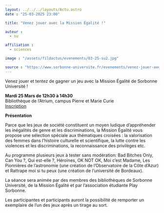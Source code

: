 ```yaml
---
layout: ../../../layouts/Actu.astro
date : "25-03-2025 23:00"

title: "Venez jouer avec la Mission Égalité !"

auteur :
  - su

affiliation :
  - sciences

image : "/assets/fildactus/evenements/03-25-su2.jpg"

source : "https://www.sorbonne-universite.fr/evenements/venez-jouer-avec-la-mission-egalite"
---
```


Venez jouer et tentez de gagner un jeu avec la Mission Égalité de Sorbonne Université !

__Mardi 25 Mars de 12h30 à 14h30__  
Bibliothèque de l’Atrium, campus Pierre et Marie Curie  
[Inscription](https://www.billetweb.fr/venez-jouer-avec-la-mission-galite-bibliotheque-de-latrium)


__Présentation__

Parce que les jeux de société constituent un moyen ludique d’appréhender les inégalités de genre et les discriminations, la Mission Égalité vous propose une sélection spéciale aux thématiques croisées : la valorisation des femmes dans l’histoire culturelle et scientifique, la lutte contre les violences et les discriminations, la reconnaissance des privilèges etc. 

Au programme plusieurs jeux à tester sans modération: Bad Bitches Only, Can You ?, Qui est-elle ?, Héroïnes, OK NOT OK, Moi c’est Madame, Les Pionnières de l’astronomie (une création de l’Observatoire de la Côte d’Azur) et Rattrape moi si tu peux (une création de l’université de Bordeaux).

La séance sera animée par des membres des bibliothèques de Sorbonne Université, de la Mission Égalité et par l’association étudiante Play Sorbonne. 

Les participantes et participants auront la possibilité de remporter un exemplaire de l’un des jeux après un tirage au sort.